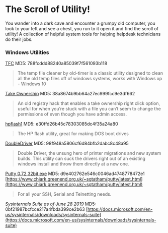 # The Scroll of Utility!
You wander into a dark cave and encounter a grumpy old computer, you look to your left and see a chest, you run to it open it and find the scroll of utility! A collection of helpful system tools for helping helpdesk technicians do their jobs.

### Windows Utilities
[TFC](https://f001.backblazeb2.com/file/scroll-of-utility/TFC.exe) MD5: 788fcddd88240a85039f7f561093b118
> The temp file cleaner by old-timer is a classic utility designed to clean all the old temp files off of windows systems, works with Windows xp - Windows 10

[Take Ownership](https://f001.backblazeb2.com/file/scroll-of-utility/TakeOwnership.zip) MD5: 38a8674b9bb64a27ec999fcc9e3df662
> An old registry hack that enables a take ownership right click option, useful for when you’re stuck with a file you can’t seem to change the permissions of even though you have admin access.

[hpflash1](https://f001.backblazeb2.com/file/scroll-of-utility/hpflash1.zip) MD5: e30ffd26b45c78303085dc4f35a24a80
> The HP flash utility, great for making DOS boot drives

[DoubleDriver](https://f001.backblazeb2.com/file/scroll-of-utility/doubledriver.zip) MD5: 98f948a5806cf6d84bfb2dabc8c48a95
> Double Driver, the unsung hero of printer migrations and new system builds.  This utility can suck the drivers right out of an existing windows install and throw them directly at a new one. 

[Putty 0.72 32bit exe](https://f001.backblazeb2.com/file/scroll-of-utility/putty.exe) MD5: d9e402762e546c0046ad4748778472e1
[https://www.chiark.greenend.org.uk/~sgtatham/putty/latest.html](https://www.chiark.greenend.org.uk/~sgtatham/putty/latest.html) 
> For all your SSH, Serial and Telnetting needs.

*Sysinternals Suite as of June 28 2019*
MD5: 0bf21987bcfcce217a4fbda399ce2b63
 [https://docs.microsoft.com/en-us/sysinternals/downloads/sysinternals-suite](https://docs.microsoft.com/en-us/sysinternals/downloads/sysinternals-suite)
